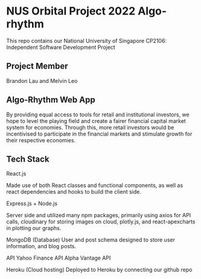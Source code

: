 # NUS Orbital Project 2022 Algo-rhythm

This repo contains our National University of Singapore CP2106: Independent Software Development Project

## Project Member

Brandon Lau and Melvin Leo

## Algo-Rhythm Web App

By providing equal access to tools for retail and institutional investors, we hope to level the playing field and create a fairer financial capital market system for economies. Through this, more retail investors would be incentivised to participate in the financial markets and stimulate growth for their respective economies.

## Tech Stack

React.js 

Made use of both React classes and functional components, as well as react dependencies and hooks to build the client side. 



Express.js + Node.js

Server side and utilized many npm packages, primarily using axios for API calls, cloudinary for storing images on cloud, plotly.js, and react-apexcharts in plotting our graphs.

MongoDB (Database)
User and post schema designed to store user information, and blog posts.

API
Yahoo Finance API
Alpha Vantage API

Heroku (Cloud hosting)
Deployed to Heroku by connecting our github repo
